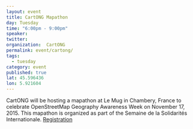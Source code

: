 ```yaml
---
layout: event
title: CartONG Mapathon
day: Tuesday
time: "6:00pm - 9:00pm"
speaker: 
twitter: 
organization:  CartONG
permalink: event/cartong/
tags: 
  - tuesday
category: event
published: true
lat: 45.596436
lon: 5.921604
---
```


CartONG will be hosting a mapathon at Le Mug in Chambery, France to celebrate OpenStreetMap Geography Awareness Week on November 17, 2015. This mapathon is organized as part of the Semaine de la Solidarités Internationale.
[Registration](https://www.eventbrite.fr/e/billets-mapathon-missing-maps-chambery-19390103321)
